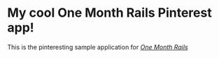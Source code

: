 # My cool One Month Rails Pinterest app!

This is the pinteresting sample application for [*One Month Rails*](http://onemonthrails.com)